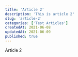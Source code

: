```yaml
---
title: 'Article 2'
description: 'This is article 2'
slug: 'article-2'
categories: ['Test Articles']
createdAt: 2021-06-08
updatedAt: 2021-06-09
published: true
---
```


Article 2
